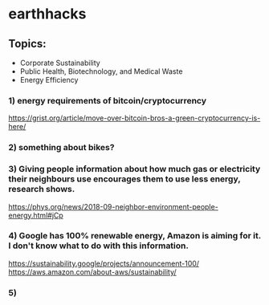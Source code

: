 # earthhacks

## Topics:
* Corporate Sustainability
* Public Health, Biotechnology, and Medical Waste
* Energy Efficiency

### 1) energy requirements of bitcoin/cryptocurrency
https://grist.org/article/move-over-bitcoin-bros-a-green-cryptocurrency-is-here/

### 2) something about bikes?


### 3) Giving people information about how much gas or electricity their neighbours use encourages them to use less energy, research shows.
https://phys.org/news/2018-09-neighbor-environment-people-energy.html#jCp

### 4) Google has 100% renewable energy, Amazon is aiming for it. I don't know what to do with this information.
https://sustainability.google/projects/announcement-100/
https://aws.amazon.com/about-aws/sustainability/

### 5)
